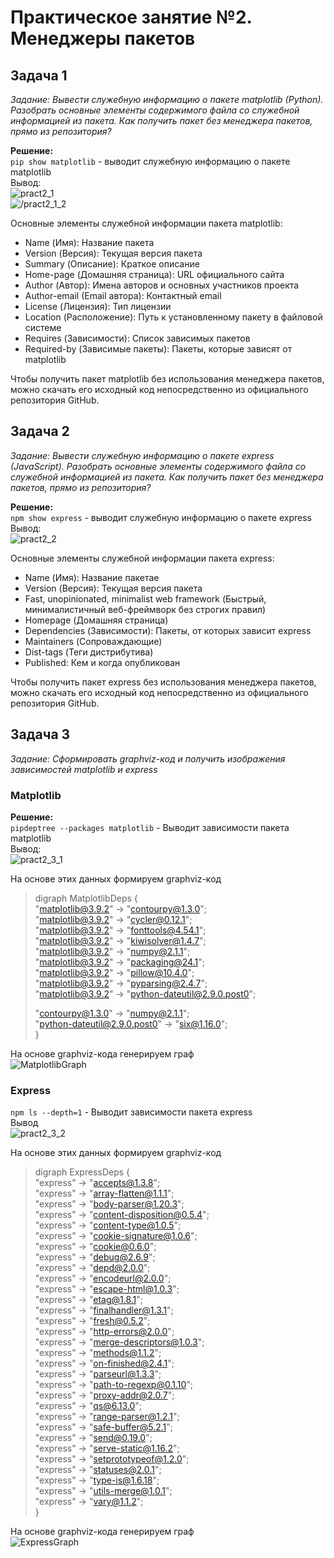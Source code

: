 # Практическое занятие №2. Менеджеры пакетов
## Задача 1

_Задание: Вывести служебную информацию о пакете matplotlib (Python). Разобрать основные элементы содержимого файла со служебной информацией из пакета. Как получить пакет без менеджера пакетов, прямо из репозитория?_


__Решение:__  
`pip show matplotlib` - выводит служебную информацию о пакете matplotlib  
Вывод:  
![pract2_1](https://raw.githubusercontent.com/Codemaster272/KonfigMIREA/refs/heads/main/pract/images/pract2/pract2_1.png)  
![/pract2_1_2](https://raw.githubusercontent.com/Codemaster272/KonfigMIREA/refs/heads/main/pract/images/pract2/pract2_1_2.png)

Основные элементы служебной информации пакета matplotlib:

- Name (Имя): Название пакета
- Version (Версия): Текущая версия пакета
- Summary (Описание): Краткое описание 
- Home-page (Домашняя страница): URL официального сайта 
- Author (Автор): Имена авторов и основных участников проекта
- Author-email (Email автора): Контактный email 
- License (Лицензия): Тип лицензии 
- Location (Расположение): Путь к установленному пакету в файловой системе
- Requires (Зависимости): Список зависимых пакетов
- Required-by (Зависимые пакеты): Пакеты, которые зависят от matplotlib


Чтобы получить пакет matplotlib без использования менеджера пакетов, можно скачать его исходный код непосредственно из официального репозитория GitHub.


## Задача 2

_Задание: Вывести служебную информацию о пакете express (JavaScript). Разобрать основные элементы содержимого файла со служебной информацией из пакета. Как получить пакет без менеджера пакетов, прямо из репозитория?_


__Решение:__  
`npm show express` - выводит служебную информацию о пакете express  
Вывод:  
![pract2_2](https://raw.githubusercontent.com/Codemaster272/KonfigMIREA/refs/heads/main/pract/images/pract2/pract2_2.png)  

Основные элементы служебной информации пакета express:

- Name (Имя): Название пакетае
- Version (Версия): Текущая версия пакета 
- Fast, unopinionated, minimalist web framework (Быстрый, минималистичный веб-фреймворк без строгих правил)
- Homepage (Домашняя страница)
- Dependencies (Зависимости): Пакеты, от которых зависит express
- Maintainers (Сопроваждающие)
- Dist-tags (Теги дистрибутива)
- Published: Кем и когда опубликован


Чтобы получить пакет express без использования менеджера пакетов, можно скачать его исходный код непосредственно из официального репозитория GitHub.


## Задача 3

_Задание: Сформировать graphviz-код и получить изображения зависимостей matplotlib и express_

### Matplotlib
__Решение:__  
`pipdeptree --packages matplotlib` - Выводит зависимости пакета matplotlib    
Вывод:  
![pract2_3_1](https://raw.githubusercontent.com/Codemaster272/KonfigMIREA/refs/heads/main/pract/images/pract2/pract2_3_1.png)  

На основе этих данных формируем graphviz-код  

>digraph MatplotlibDeps {  
    "matplotlib@3.9.2" -> "contourpy@1.3.0";  
    "matplotlib@3.9.2" -> "cycler@0.12.1";  
    "matplotlib@3.9.2" -> "fonttools@4.54.1";  
    "matplotlib@3.9.2" -> "kiwisolver@1.4.7";  
    "matplotlib@3.9.2" -> "numpy@2.1.1";  
    "matplotlib@3.9.2" -> "packaging@24.1";  
    "matplotlib@3.9.2" -> "pillow@10.4.0";  
    "matplotlib@3.9.2" -> "pyparsing@2.4.7";  
    "matplotlib@3.9.2" -> "python-dateutil@2.9.0.post0";  
>      
>    "contourpy@1.3.0" -> "numpy@2.1.1";  
    "python-dateutil@2.9.0.post0" -> "six@1.16.0";  
}  

На основе graphviz-кода генерируем граф  
![MatplotlibGraph](https://raw.githubusercontent.com/Codemaster272/KonfigMIREA/refs/heads/main/pract/images/pract2/MatplotlibGraph.png)  

### Express

`npm ls --depth=1` - Выводит зависимости пакета express  
Вывод  
![pract2_3_2](https://raw.githubusercontent.com/Codemaster272/KonfigMIREA/refs/heads/main/pract/images/pract2/pract2_3_2.png)

На основе этих данных формируем graphviz-код  

>digraph ExpressDeps {  
    "express" -> "accepts@1.3.8";  
    "express" -> "array-flatten@1.1.1";  
    "express" -> "body-parser@1.20.3";  
    "express" -> "content-disposition@0.5.4";  
    "express" -> "content-type@1.0.5";  
    "express" -> "cookie-signature@1.0.6";  
    "express" -> "cookie@0.6.0";  
    "express" -> "debug@2.6.9";  
    "express" -> "depd@2.0.0";  
    "express" -> "encodeurl@2.0.0";  
    "express" -> "escape-html@1.0.3";  
    "express" -> "etag@1.8.1";  
    "express" -> "finalhandler@1.3.1";  
    "express" -> "fresh@0.5.2";  
    "express" -> "http-errors@2.0.0";  
    "express" -> "merge-descriptors@1.0.3";  
    "express" -> "methods@1.1.2";  
    "express" -> "on-finished@2.4.1";  
    "express" -> "parseurl@1.3.3";  
    "express" -> "path-to-regexp@0.1.10";  
    "express" -> "proxy-addr@2.0.7";  
    "express" -> "qs@6.13.0";  
    "express" -> "range-parser@1.2.1";  
    "express" -> "safe-buffer@5.2.1";  
    "express" -> "send@0.19.0";  
    "express" -> "serve-static@1.16.2";  
    "express" -> "setprototypeof@1.2.0";  
    "express" -> "statuses@2.0.1";  
    "express" -> "type-is@1.6.18";  
    "express" -> "utils-merge@1.0.1";  
    "express" -> "vary@1.1.2";  
}  

На основе graphviz-кода генерируем граф  
![ExpressGraph](https://raw.githubusercontent.com/Codemaster272/KonfigMIREA/refs/heads/main/pract/images/pract2/ExpressGraph.png) 
